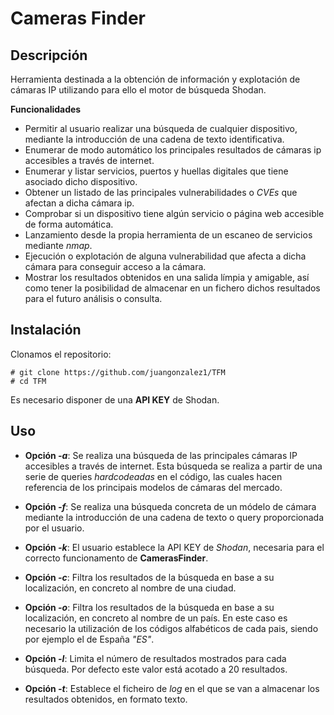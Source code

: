 # Cameras Finder
## Descripción
Herramienta destinada a la obtención de información y explotación de cámaras IP utilizando para ello el motor de búsqueda Shodan.

**Funcionalidades**
- Permitir al usuario realizar una búsqueda de cualquier dispositivo, mediante la introducción de una cadena de texto identificativa.
- Enumerar de modo automático los principales resultados de cámaras ip accesibles a través de internet.
- Enumerar y listar servicios, puertos y huellas digitales que tiene asociado dicho dispositivo.
- Obtener un listado de las principales vulnerabilidades o _CVEs_ que afectan a dicha cámara ip.
- Comprobar si un dispositivo tiene algún servicio o página web accesible de forma automática.
- Lanzamiento desde la propia herramienta de un escaneo de servicios mediante _nmap_.
- Ejecución o explotación de alguna vulnerabilidad que afecta a dicha cámara para conseguir acceso a la cámara.
- Mostrar los resultados obtenidos en una salida límpia y amigable, así como tener la posibilidad de almacenar en un fichero dichos resultados para el futuro análisis o consulta.

## Instalación
Clonamos el repositorio:

```
# git clone https://github.com/juangonzalez1/TFM
# cd TFM
```



Es necesario disponer de una **API KEY** de Shodan.

## Uso
- **Opción _-a_**: Se realiza una búsqueda de las principales cámaras IP accesibles a través de internet. Esta búsqueda se realiza a partir de una serie de queries _hardcodeadas_ en el código, las cuales hacen referencia de los principais modelos de cámaras del mercado.

- **Opción _-f_**: Se realiza una búsqueda concreta de un módelo de cámara mediante la introducción de una cadena de texto o query proporcionada por el usuario.

- **Opción _-k_**: El usuario establece la API KEY de _Shodan_, necesaria para el correcto funcionamento de **CamerasFinder**.

- **Opción _-c_**: Filtra los resultados de la búsqueda en base a su localización, en concreto al nombre de una ciudad.

- **Opción _-o_**: Filtra los resultados de la búsqueda en base a su localización, en concreto al nombre de un país. En este caso es necesario la utilización de los códigos alfabéticos de cada pais, siendo por ejemplo el de España _"ES"_.

- **Opción _-l_**: Limita el número de resultados mostrados para cada búsqueda. Por defecto este valor está acotado a 20 resultados.

- **Opción _-t_**: Establece el ficheiro de _log_ en el que se van a almacenar los resultados obtenidos, en formato texto.
